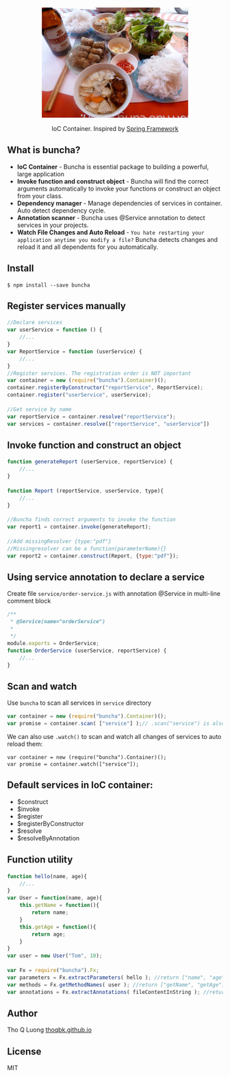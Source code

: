 <p align="center">
    <img height="257" src="https://raw.githubusercontent.com/thoqbk/buncha/master/docs/logo.jpg"/>
    <p align="center">IoC Container. Inspired by <a href="http://spring.io/">Spring Framework</a></p>
</p>



## What is buncha?
- **IoC Container** - Buncha is essential package to building a powerful, large application
- **Invoke function and construct object** - Buncha will find the correct arguments automatically to invoke your functions or construct an object from your class.
- **Dependency manager** - Manage dependencies of services in container. Auto detect dependency cycle.
- **Annotation scanner** - Buncha uses @Service annotation to detect services in your projects.
- **Watch File Changes and Auto Reload** - `You hate restarting your application anytime you modify a file?` Buncha detects changes and reload it and all dependents for you automatically.

## Install
```
$ npm install --save buncha
```
## Register services manually
```js
//Declare services
var userService = function () {
    //...
}
var ReportService = function (userService) {
    //...
}
//Register services. The registration order is NOT important
var container = new (require("buncha").Container)();
container.registerByConstructor("reportService", ReportService);
container.register("userService", userService);

//Get service by name
var reportService = container.resolve("reportService");
var services = container.resolve(["reportService", "userService"])
```
## Invoke function and construct an object
```js
function generateReport (userService, reportService) {
    //...
}

function Report (reportService, userService, type){
    //...
}

//Buncha finds correct arguments to invoke the function
var report1 = container.invoke(generateReport);

//Add missingResolver {type:"pdf"}
//Missingresolver can be a function(parameterName){}
var report2 = container.construct(Report, {type:"pdf"});
```

## Using service annotation to declare a service
Create file `service/order-service.js` with annotation @Service in multi-line comment block
```js
/**
 * @Service(name="orderService")
 *
 */
module.exports = OrderService;
function OrderService (userService, reportService) {
    //...
}
```

## Scan and watch

Use `buncha` to scan all services in `service` directory
```js
var container = new (require("buncha").Container)();
var promise = container.scan( ["service"] );// .scan("service") is also OK.
```
We can also use `.watch()` to scan and watch all changes of services to auto reload them:
```
var container = new (require("buncha").Container)();
var promise = container.watch(["service"]);
```

## Default services in IoC container:
- $construct
- $invoke
- $register
- $registerByConstructor
- $resolve
- $resolveByAnnotation

## Function utility
```js
function hello(name, age){
    //...
}
var User = function(name, age){
    this.getName = function(){
        return name;
    }
    this.getAge = function(){
        return age;
    }
}
var user = new User("Tom", 10);

var Fx = require("buncha").Fx;
var parameters = Fx.extractParameters( hello ); //return ["name", "age"]
var methods = Fx.getMethodNames( user ); //return ["getName", "getAge"]
var annotations = Fx.extractAnnotations( fileContentInString ); //return all annotations

```

## Author
Tho Q Luong [thoqbk.github.io](http://thoqbk.github.io/)

## License
MIT